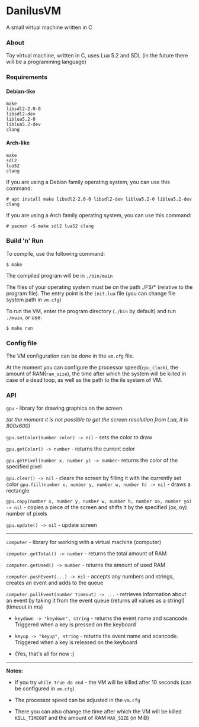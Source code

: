 # DanilusVM

A small virtual machine written in C

### About

Toy virtual machine, written in C, uses Lua 5.2 and SDL (in the future there will be a programming language)

### Requirements

#### Debian-like

```
make
libsdl2-2.0-0
libsdl2-dev
liblua5.2-0
liblua5.2-dev
clang
```

#### Arch-like

```
make
sdl2
lua52
clang
```

If you are using a Debian family operating system, you can use this command:

```shell
# apt install make libsdl2-2.0-0 libsdl2-dev liblua5.2-0 liblua5.2-dev clang
```

If you are using a Arch family operating system, you can use this command:

```shell
# pacman -S make sdl2 lua52 clang
```

### Build 'n' Run

To compile, use the following command:

```shell
$ make
```

The compiled program will be in `./bin/main`

The files of your operating system must be on the path ./FS/* (relative to the program file). The entry point is the `init.lua` file (you can change file system path in `vm.cfg`)

To run the VM, enter the program directory (`./bin` by default) and run `./main`, or use:

```shell
$ make run
```

### Config file

The VM configuration can be done in the `vm.cfg` file.

At the moment you can configure the processor speed(`cpu_clock`), the amount of RAM(`ram_size`), the time after which the system will be killed in case of a dead loop, as well as the path to the ile system of VM.

### API

`gpu` - library for drawing graphics on the screen.

*(at the moment it is not possible to get the screen resolution from Lua, it is 800x600)*

`gpu.setColor(number color) -> nil` - sets the color to draw

`gpu.getColor() -> number` - returns the current color

`gpu.getPixel(number x, number y) -> number`- returns the color of the specified pixel

`gpu.clear() -> nil` - clears the screen by filling it with the currently set color
`gpu.fill(number x, number y, number w, number h) -> nil` - draws a rectangle

`gpu.copy(number x, number y, number w, number h, number xo, number yo) -> nil` - copies a piece of the screen and shifts it by the specified (ox, oy) number of pixels

`gpu.update() -> nil` - update screen

---

`computer` - library for working with a virtual machine (computer)

`computer.getTotal() -> number` - returns the total amount of RAM

`computer.getUsed() -> number` - returns the amount of used RAM

`computer.pushEvent(...) -> nil` - accepts any numbers and strings, creates an event and adds to the queue

`computer.pullEvent(number timeout) -> ...` - retrieves information about an event by taking it from the event queue (returns all values ​​as a string!) (timeout in ms)

- `keydown -> "keydown", string` - returns the event name and scancode. Triggered when a key is pressed on the keyboard

- `keyup -> "keyup", string` - returns the event name and scancode. Triggered when a key is released on the keyboard 

- (Yes, that's all for now :)

---

**Notes:** 

- if you try `while true do end` - the VM will be killed after 10 seconds (can be configured in `vm.cfg`)

- The processor speed can be adjusted in the `vm.cfg`

- There you can also change the time after which the VM will be killed `KILL_TIMEOUT` and the amount of RAM `MAX_SIZE` (in MiB)
